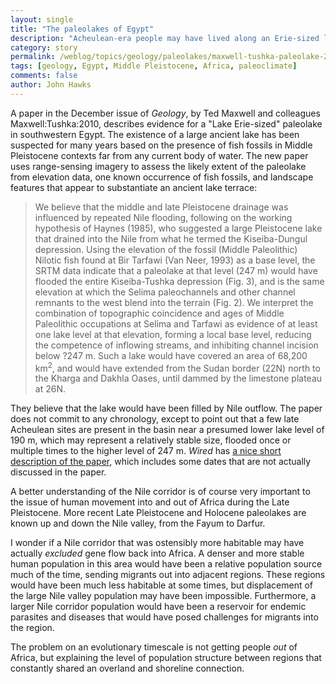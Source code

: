 ```yaml
---
layout: single 
title: "The paleolakes of Egypt" 
description: "Acheulean-era people may have lived along an Erie-sized lake in the Nile corridor." 
category: story
permalink: /weblog/topics/geology/paleolakes/maxwell-tushka-paleolake-2010.html
tags: [geology, Egypt, Middle Pleistocene, Africa, paleoclimate] 
comments: false 
author: John Hawks 
---
```


A paper in the December issue of <i>Geology</i>, by Ted Maxwell and colleagues <bib>Maxwell:Tushka:2010</bib>, describes evidence for a "Lake Erie-sized" paleolake in southwestern Egypt. The existence of a large ancient lake has been suspected for many years based on the presence of fish fossils in Middle Pleistocene contexts far from any current body of water. The new paper uses range-sensing imagery to assess the likely extent of the paleolake from elevation data, one known occurrence of fish fossils, and landscape features that appear to substantiate an ancient lake terrace: 

<blockquote>We believe that the middle and late Pleistocene drainage was influenced by repeated Nile flooding, following on the working hypothesis of Haynes (1985), who suggested a large Pleistocene lake that drained into the Nile from what he termed the Kiseiba-Dungul depression. Using the elevation of the fossil (Middle Paleolithic) Nilotic fish found at Bir Tarfawi (Van Neer, 1993) as a base level, the SRTM data indicate that a paleolake at that level (247 m) would have flooded the entire Kiseiba-Tushka depression (Fig. 3), and is the same elevation at which the Selima paleochannels and other channel remnants to the west blend into the terrain (Fig. 2). We interpret the combination of topographic coincidence and ages of Middle Paleolithic occupations at Selima and Tarfawi as evidence of at least one lake level at that elevation, forming a local base level, reducing the competence of inflowing streams, and inhibiting channel incision below ?247 m. Such a lake would have covered an area of 68,200 km<sup>2</sup>, and would have extended from the Sudan border (22N) north to the Kharga and Dakhla Oases, until dammed by the limestone plateau at 26N.</blockquote>

They believe that the lake would have been filled by Nile outflow. The paper does not commit to any chronology, except to point out that a few late Acheulean sites are present in the basin near a presumed lower lake level of 190 m, which may represent a relatively stable size, flooded once or multiple times to the higher level of 247 m. <i>Wired</i> has <a href="http://www.wired.com/wiredscience/2010/12/egypt-lake/">a nice short description of the paper</a>, which includes some dates that are not actually discussed in the paper. 

A better understanding of the Nile corridor is of course very important to the issue of human movement into and out of Africa during the Late Pleistocene. More recent Late Pleistocene and Holocene paleolakes are known up and down the Nile valley, from the Fayum to Darfur. 

I wonder if a Nile corridor that was ostensibly more habitable may have actually <i>excluded</i> gene flow back into Africa. A denser and more stable human population in this area would have been a relative population source much of the time, sending migrants out into adjacent regions. These regions would have been much less habitable at some times, but displacement of the large Nile valley population may have been impossible. Furthermore, a larger Nile corridor population would have been a reservoir for endemic parasites and diseases that would have posed challenges for migrants into the region. 

The problem on an evolutionary timescale is not getting people <i>out</i> of Africa, but explaining the level of population structure between regions that constantly shared an overland and shoreline connection. 

